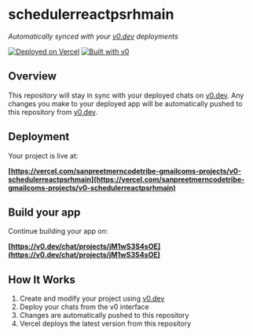 # schedulerreactpsrhmain

*Automatically synced with your [v0.dev](https://v0.dev) deployments*

[![Deployed on Vercel](https://img.shields.io/badge/Deployed%20on-Vercel-black?style=for-the-badge&logo=vercel)](https://vercel.com/sanpreetmerncodetribe-gmailcoms-projects/v0-schedulerreactpsrhmain)
[![Built with v0](https://img.shields.io/badge/Built%20with-v0.dev-black?style=for-the-badge)](https://v0.dev/chat/projects/jM1wS3S4sOE)

## Overview

This repository will stay in sync with your deployed chats on [v0.dev](https://v0.dev).
Any changes you make to your deployed app will be automatically pushed to this repository from [v0.dev](https://v0.dev).

## Deployment

Your project is live at:

**[https://vercel.com/sanpreetmerncodetribe-gmailcoms-projects/v0-schedulerreactpsrhmain](https://vercel.com/sanpreetmerncodetribe-gmailcoms-projects/v0-schedulerreactpsrhmain)**

## Build your app

Continue building your app on:

**[https://v0.dev/chat/projects/jM1wS3S4sOE](https://v0.dev/chat/projects/jM1wS3S4sOE)**

## How It Works

1. Create and modify your project using [v0.dev](https://v0.dev)
2. Deploy your chats from the v0 interface
3. Changes are automatically pushed to this repository
4. Vercel deploys the latest version from this repository